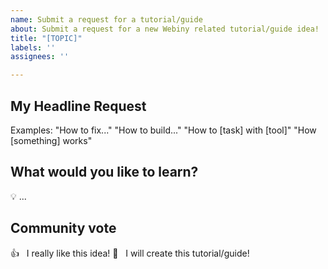 ```yaml
---
name: Submit a request for a tutorial/guide
about: Submit a request for a new Webiny related tutorial/guide idea!
title: "[TOPIC]"
labels: ''
assignees: ''

---
```


## My Headline Request
Examples:
"How to fix..."
"How to build..."
"How to [task] with [tool]"
"How [something] works"

## What would you like to learn?
💡 ...

## Community vote
👍 &nbsp; I really like this idea!
🙌 &nbsp; I will create this tutorial/guide!
